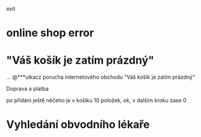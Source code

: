 
exit

# online shop error

# "Váš košík je zatím prázdný"

... @***ulkacz porucha internetového obchodu "Váš košík je zatím prázdný"

Doprava a platba

po přidáni  ještě  něčeho je v košíku 10 položek, ok, v dalším kroku zase 0

# Vyhledání obvodního lékaře



